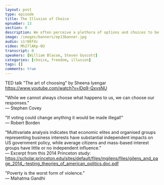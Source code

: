 ```yaml
---
layout: post
type: episode
title: The Illusion of Choice
epnumber: 13
section: 0
description: We often perceive a plethora of options and choices to be freeing and empowering. But not only is this relative to our cultural expectations, it can even be counter-productive to be confronted with too many things to choose from. Our discussion of realities and illusions concerning freedom of choice is based on the TED talk "The art of choosing" by Sheena Iyengar (see link below).
image: /images/banners/ep13banner.jpg
audio: s1!08f4c
video: Mh27lAKp-0U
transcript: 0
speakers: [William Blacoe, Steven Guscott]
categories: [choice, freedom, illusion]
tags: []
comments: true
---
```

TED talk "The art of choosing" by Sheena Iyengar<br>
<a href="https://www.youtube.com/watch?v=lDq9-QxvsNU">https://www.youtube.com/watch?v=lDq9-QxvsNU</a>

"While we cannot always choose what happens to us, we can choose our responses."<br>
&mdash; Stephen Covey

"If voting could change anything it would be made illegal!"<br>
&mdash; Robert Borden

"Multivariate analysis indicates that economic elites and organised groups representing business interests have substantial independent impacts on US government policy, while average citizens and mass-based interest groups have little or no independent influence."<br>
&mdash; Excerpt from this 2014 Princeton study:<br>
<a href="https://scholar.princeton.edu/sites/default/files/mgilens/files/gilens_and_page_2014_-testing_theories_of_american_politics.doc.pdf">https://scholar.princeton.edu/sites/default/files/mgilens/files/gilens_and_page_2014_-testing_theories_of_american_politics.doc.pdf</a>

"Poverty is the worst form of violence."<br>
&mdash; Mahatma Gandhi